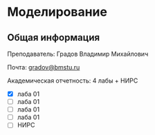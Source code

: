 # Моделирование

## Общая информация

Преподаватель: Градов Владимир Михайлович

Почта: gradov@bmstu.ru

Академическая отчетность: 4 лабы + НИРС

- [x] лаба 01
- [ ] лаба 01
- [ ] лаба 01
- [ ] лаба 01
- [ ] НИРС
